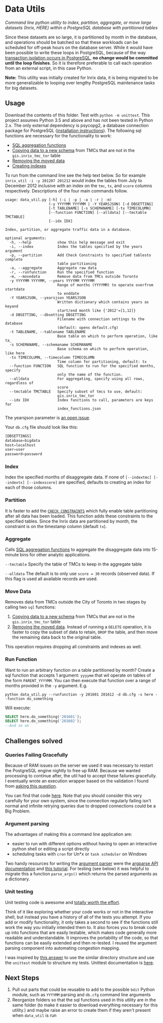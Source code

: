 # Data Utils

*Command line python utility to index, partition, aggregate, or move large datasets (Inrix, HERE) within a PostgreSQL database with partitioned tables*

Since these datasets are so large, it is partitioned by month in the database, and operations should be batched so that these workloads can be scheduled for off-peak hours on the database server. While it would have been possible to write these loops in PostgreSQL, because of the way [transaction isolation occurs in PostgreSQL](http://dba.stackexchange.com/a/145785/101712), **no change would be committed until the loop finishes**. So it is therefore preferable to call each operation from an external script, in this case Python.

**Note:** This utility was initially created for Inrix data, it is being migrated to be more generalizable to looping over lengthy PostgreSQL maintenance tasks for big datasets.

## Usage

Download the contents of this folder. Test with `python -m unittest`. This project assumes Python 3.5 and above and has not been tested in Python 2.x. The only external dependency is psycopg2, a database connection package for PostgreSQL ([installation instructions](http://initd.org/psycopg/docs/install.html#install-from-a-package)). The following sql functions are necessary for the functionality to work: 
- [SQL aggregation functions](../../sql/aggregation/agg_extract_hour_functions.sql)
- [Copying data to a new schema](../../sql/move_data.sql) from TMCs that are not in the `gis.inrix_tmc_tor` table 
- [Removing the moved data](../../sql/remove_outside_data.sql)
- [Creating indexes](../../sql/raw_indexes/)

To run from the command line see the help text below. So for example `inrix_util -i -y 201207 201212` would index the tables from July to December 2012 inclusive with an index on the `tmc`, `tx`, and `score` columns respectively. Descriptions of the four main commands follow.

```shell
usage: data_util.py [-h] (-i | -p | -a | -r | -m)
                    (-y YYYYMM YYYYMM | -Y YEARSJSON) [-d DBSETTING]
                    [-t TABLENAME] [-s SCHEMANAME] [-tx TIMECOLUMN]
                    [--function FUNCTION] [--alldata] [--tmctable TMCTABLE]
                    [--idx IDX]

Index, partition, or aggregate traffic data in a database.

optional arguments:
  -h, --help            show this help message and exit
  -i, --index           Index the tables specified by the years argument
  -p, --partition       Add Check Constraints to specified tablesto complete
                        table partitioning
  -a, --aggregate       Aggregate raw data
  -r, --runfunction     Run the specified function
  -m, --movedata        Remove data from TMCs outside Toronto
  -y YYYYMM YYYYMM, --years YYYYMM YYYYMM
                        Range of months (YYYYMM) to operate overfrom startdate
                        to enddate
  -Y YEARSJSON, --yearsjson YEARSJSON
                        Written dictionary which contains years as keyand
                        start/end month like {'2012'=[1,12]}
  -d DBSETTING, --dbsetting DBSETTING
                        Filename with connection settings to the database
                        (default: opens default.cfg)
  -t TABLENAME, --tablename TABLENAME
                        Base table on which to perform operation, like ta_
  -s SCHEMANAME, --schemaname SCHEMANAME
                        Base schema on which to perform operation, like here
  -tx TIMECOLUMN, --timecolumn TIMECOLUMN
                        Time column for partitioning, default: tx
  --function FUNCTION   SQL function to run for the specified months, specify
                        only the name of the function.
  --alldata             For aggregating, specify using all rows, regardless of
                        score
  --tmctable TMCTABLE   Specify subset of tmcs to use, default:
                        gis.inrix_tmc_tor
  --idx IDX             Index functions to call, parameters are keys for
                        index_functions.json
```

The yearsjson parameter is [an open issue](https://github.com/CityofToronto/bdit_data-sources/issues/1).

Your `db.cfg` file should look like this:
```python
[DBSETTINGS]
database=bigdata
host=localhost
user=user
password=password
```

### Index

Index the specified months of disaggregate data. If none of `[--indextmc] [--indextx] [--indexscore]` are specified, defaults to creating an index for each of those columns.

### Partition

It is faster to add the [`CHECK CONSTRAINTS`](https://www.postgresql.org/docs/current/static/ddl-partitioning.html#DDL-PARTITIONING-IMPLEMENTATION) which fully enable table partitioning after all data has been loaded. This function adds these constraints to the specified tables. Since the Inrix data are partitioned by month, the constraint is on the timestamp column (default `tx`).

### Aggregate

Calls [SQL aggregation functions](../../sql/aggregation/agg_extract_hour_functions.sql) to aggregate the disaggregate data into 15-minute bins for other analytic applications.

`--tmctable`
Specify the table of TMCs to keep in the aggregate table

`--alldata`
The default is to only use `score = 30` records (observed data). If this flag is used all available records are used.

### Move Data

Removes data from TMCs outside the City of Toronto in two stages by calling two `sql` functions:

1. [Copying data to a new schema](../../sql/move_data.sql) from TMCs that are not in the `gis.inrix_tmc_tor` table 
2. [Removing the moved data](../../sql/remove_outside_data.sql). Instead of running a `DELETE` operation, it is faster to copy the subset of data to retain, `DROP` the table, and then move the remaining data back to the original table. 

This operation requires dropping all constraints and indexes as well.

### Run Function

Want to run an arbitrary function on a table partitioned by month? Create a sql function that accepts 1 argument: `yyyymm` that wil operate on tables of the form `PARENT_YYYYMM`. You can then execute that function over a range of months provided in the `-y` argument. E.g.

```shell
python data_util.py --runfunction -y 201601 201612 -d db.cfg -s here --function do_something
```

Will execute:

```sql
SELECT here.do_something('201601');
SELECT here.do_something('201602');
--And so on
```

## Challenges solved

### Queries Failing Gracefully

Because of RAM issues on the server we used it was necessary to restart the PostgreSQL engine nightly to free up RAM. Because we wanted processing to continue after, the util had to accept these failures gracefully. I eventually wrote an execution wrapper based on the validation I found from [asking this question](http://softwareengineering.stackexchange.com/q/334518/251322). 

You can find that code [here](https://github.com/CityofToronto/bdit_data-sources/blob/423b5534b0de6f87d7d436b710aeb4840b37a4e5/inrix/python/inrix_utils/utils.py#L54-L63). Note that you should consider this very carefully for your own system, since the connection regularly failing isn't normal and infinite retrying queries due to dropped connections could be a Big Problem.

### Argument parsing

The advantages of making this a command line application are:

- easier to run with different options without having to open an interactive python shell or editing a script directly
- scheduling tasks with `cron` for Un*x or `task scheduler` on Windows

Two handy resources for writing the [argument parser](https://github.com/CityofToronto/bdit_data-sources/blob/423b5534b0de6f87d7d436b710aeb4840b37a4e5/inrix/python/inrix_utils/inrix_util.py#L109) were the [argparse API documentation](https://docs.python.org/3/library/argparse.html) and [this tutorial](https://docs.python.org/3/howto/argparse.html). For testing (see below) it was helpful to migrate this a function `parse_args()` which returns the parsed arguments as a dictionary.

### Unit testing

Unit testing code is awesome and [totally worth the effort](http://stackoverflow.com/a/67500/4047679).

Think of it like exploring whether your code works or not in the interactive shell, but instead you have a history of all of the tests you attempt. If you add or modify functionality, it only takes a second to see if the functions still work the way you initially intended them to.
It also forces you to break code up into functions that are easily testable, which makes code generally more readable and understandable. It improves the portability of the code, so that functions can be easily extended and then re-tested. I reused the argument parsing component into automating congestion mapping. 

I was inspired by [this answer](http://stackoverflow.com/a/24266885/4047679) to use the similar directory structure and use the `unittest` module to structure my tests. Unittest documentation is [here](https://docs.python.org/3.5/library/unittest.html#).

## Next Steps

1. Pull out parts that could be reusable to add to the possible `bdit` Python module, such as `YYYYMM` parsing and `db.cfg` command line arguments
2. Reorganize folders so that the sql functions used in this utility are in the same folder (to make it easier to download everything necessary for this utility.) and maybe raise an error to create them if they aren't present when `data_util` is run